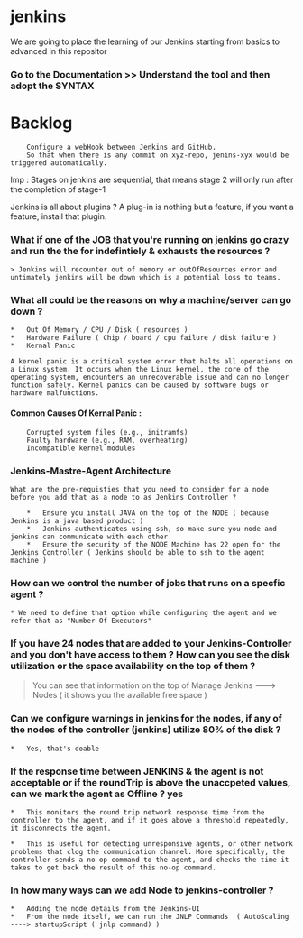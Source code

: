 # jenkins

We are going to place the learning of our Jenkins starting from basics to advanced in this repositor

### Go to the Documentation >> Understand the tool and then adopt the SYNTAX

# Backlog 

```
    Configure a webHook between Jenkins and GitHub.
    So that when there is any commit on xyz-repo, jenins-xyx would be triggered automatically.
```

Imp : Stages on jenkins are sequential, that means stage 2 will only run after the completion of stage-1 


Jenkins is all about plugins ?
A plug-in is nothing but a feature, if you want a feature, install that plugin.


### What if one of the JOB that you're running on jenkins go crazy and run the the for indefintiely & exhausts the resources ?
    > Jenkins will recounter out of memory or outOfResources error and untimately jenkins will be down which is a potential loss to teams.

### What all could be the reasons on why a machine/server can go down ?

    *   Out Of Memory / CPU / Disk ( resources )
    *   Hardware Failure ( Chip / board / cpu failure / disk failure )
    *   Kernal Panic 

```A kernel panic is a critical system error that halts all operations on a Linux system. It occurs when the Linux kernel, the core of the operating system, encounters an unrecoverable issue and can no longer function safely. Kernel panics can be caused by software bugs or hardware malfunctions.```

#### Common Causes Of Kernal Panic :

```
    Corrupted system files (e.g., initramfs)
    Faulty hardware (e.g., RAM, overheating)
    Incompatible kernel modules
```

### Jenkins-Mastre-Agent Architecture 

    What are the pre-requisties that you need to consider for a node before you add that as a node to as Jenkins Controller ?

        *   Ensure you install JAVA on the top of the NODE ( because Jenkins is a java based product )
        *   Jenkins authenticates using ssh, so make sure you node and jenkins can communicate with each other 
        *   Ensure the security of the NODE Machine has 22 open for the Jenkins Controller ( Jenkins should be able to ssh to the agent machine )

### How can we control the number of jobs that runs on a specfic agent ?
    * We need to define that option while configuring the agent and we refer that as "Number Of Executors"


### If you have 24 nodes that are added to your Jenkins-Controller and you don't have access to them ? How can you see the disk utilization or the space availability on the top of them ?

> You can see that information on the top of Manage Jenkins ---> Nodes ( it shows you the available free space )


### Can we configure warnings in jenkins for the nodes, if any of the nodes of the controller (jenkins) utilize 80% of the disk ?
    *   Yes, that's doable

### If the response time between JENKINS & the agent is not acceptable or if the roundTrip is above the unaccpeted values, can we mark the agent as Offline ? yes
    *   This monitors the round trip network response time from the controller to the agent, and if it goes above a threshold repeatedly, it disconnects the agent.

    *   This is useful for detecting unresponsive agents, or other network problems that clog the communication channel. More specifically, the controller sends a no-op command to the agent, and checks the time it takes to get back the result of this no-op command.

### In how many ways can we add Node to jenkins-controller ?

    *   Adding the node details from the Jenkins-UI 
    *   From the node itself, we can run the JNLP Commands  ( AutoScaling ----> startupScript ( jnlp command) ) 